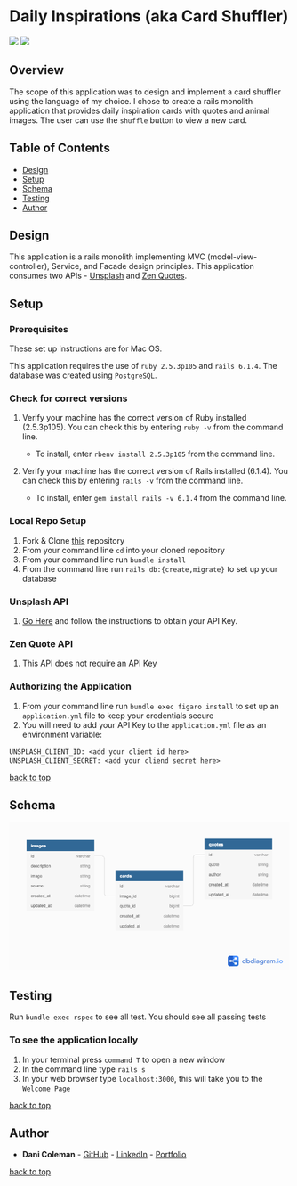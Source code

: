 # Daily Inspirations (aka Card Shuffler)
![](https://img.shields.io/badge/Rails-6.1.4-informational?style=flat&logo=<LOGO_NAME>&logoColor=white&color=4e03fc)
![](https://img.shields.io/badge/Ruby-2.5.3p105-informational?style=flat&logo=<LOGO_NAME>&logoColor=white&color=fc0324)

## Overview

The scope of this application was to design and implement a card shuffler using the language of my choice.
I chose to create a rails monolith application that provides daily inspiration cards with quotes and animal images. The user can use the `shuffle` button to view a new card.


<!-- #### Add heroku link here once deployed -->

## Table of Contents
  - [Design](#design)
  - [Setup](#setup)
  - [Schema](#schema)
  - [Testing](#testing)
  - [Author](#author)


## Design

This application is a rails monolith implementing MVC (model-view-controller), Service, and Facade design principles. This application consumes two APIs - [Unsplash](https://unsplash.com/documentation#search-photos) and [Zen Quotes](https://premium.zenquotes.io/zenquotes-documentation/).

## Setup
### Prerequisites
These set up instructions are for Mac OS.

This application requires the use of `ruby 2.5.3p105` and `rails 6.1.4`.
The database was created using `PostgreSQL`.

### Check for correct versions

1. Verify your machine has the correct version of Ruby installed (2.5.3p105).  You can check this by entering `ruby -v` from the command line.
    - To install, enter `rbenv install 2.5.3p105` from the command line.   

2. Verify your machine has the correct version of Rails installed (6.1.4).  You can check this by entering `rails -v` from the command line.
    - To install, enter `gem install rails -v 6.1.4` from the command line.

### Local Repo Setup

1. Fork & Clone [this](https://github.com/dcoleman21/Card_shuffler) repository
2. From your command line `cd` into your cloned repository
3. From your command line run `bundle install`
4. From the command line run `rails db:{create,migrate}` to set up your database

### Unsplash API

1. [Go Here](https://unsplash.com/documentation#creating-a-developer-account) and follow the instructions to obtain your API Key.

### Zen Quote API

1. This API does not require an API Key

### Authorizing the Application
1. From your command line run `bundle exec figaro install` to set up an `application.yml` file to keep your credentials secure
2. You will need to add your API Key to the `application.yml` file as an environment variable:
  ```
  UNSPLASH_CLIENT_ID: <add your client id here>
  UNSPLASH_CLIENT_SECRET: <add your cliend secret here>
  ```

[back to top](#table-of-contents)

## Schema

![](app/assets/images/card_shuffler_schema.png)

## Testing
Run `bundle exec rspec` to see all test. You should see all passing tests

### To see the application locally
1. In your terminal press `command T` to open a new window
2. In the command line type `rails s`
3. In your web browser type `localhost:3000`, this will take you to the `Welcome Page`

[back to top](#table-of-contents)

## Author

- **Dani Coleman** - [GitHub](https://github.com/dcoleman21) - [LinkedIn](https://www.linkedin.com/in/dcoleman-21/) - [Portfolio](https://terminal.turing.edu/profiles/601)

[back to top](#table-of-contents)
